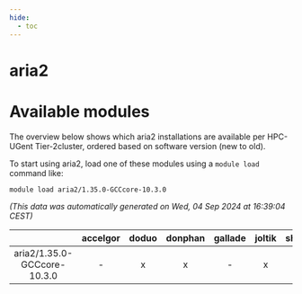 ```yaml
---
hide:
  - toc
---
```


aria2
=====

# Available modules


The overview below shows which aria2 installations are available per HPC-UGent Tier-2cluster, ordered based on software version (new to old).

To start using aria2, load one of these modules using a `module load` command like:

```shell
module load aria2/1.35.0-GCCcore-10.3.0
```

*(This data was automatically generated on Wed, 04 Sep 2024 at 16:39:04 CEST)*  

| |accelgor|doduo|donphan|gallade|joltik|shinx|skitty|
| :---: | :---: | :---: | :---: | :---: | :---: | :---: | :---: |
|aria2/1.35.0-GCCcore-10.3.0|-|x|x|-|x|-|x|
